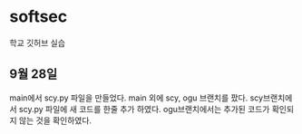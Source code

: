 # softsec
학교 깃허브 실습


## 9월 28일
main에서 scy.py 파일을 만들었다.
main 외에 scy, ogu 브랜치를 팠다.
scy브랜치에서 scy.py 파일에 새 코드를 한줄 추가 하였다.
ogu브랜치에서는 추가된 코드가 확인되지 않는 것을 확인하였다.

